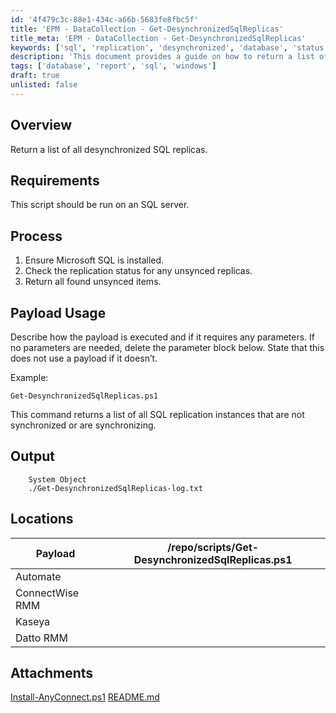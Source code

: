 ```yaml
---
id: '4f479c3c-88e1-434c-a66b-5683fe8fbc5f'
title: 'EPM - DataCollection - Get-DesynchronizedSqlReplicas'
title_meta: 'EPM - DataCollection - Get-DesynchronizedSqlReplicas'
keywords: ['sql', 'replication', 'desynchronized', 'database', 'status']
description: 'This document provides a guide on how to return a list of all desynchronized SQL replicas. It includes requirements, process steps, usage, and output details for executing the script on an SQL server.'
tags: ['database', 'report', 'sql', 'windows']
draft: true
unlisted: false
---
```


## Overview

Return a list of all desynchronized SQL replicas.

## Requirements

This script should be run on an SQL server.

## Process

1. Ensure Microsoft SQL is installed.
2. Check the replication status for any unsynced replicas.
3. Return all found unsynced items.

## Payload Usage

Describe how the payload is executed and if it requires any parameters. If no parameters are needed, delete the parameter block below. State that this does not use a payload if it doesn’t.

Example:
```
Get-DesynchronizedSqlReplicas.ps1
```
This command returns a list of all SQL replication instances that are not synchronized or are synchronizing.

## Output

```
    System Object
    ./Get-DesynchronizedSqlReplicas-log.txt
```

## Locations

| Payload                            | /repo/scripts/Get-DesynchronizedSqlReplicas.ps1 |
|------------------------------------|-------------------------------------------------|
| Automate                           |                                                 |
| ConnectWise RMM                   |                                                 |
| Kaseya                            |                                                 |
| Datto RMM                         |                                                 |
## Attachments
[Install-AnyConnect.ps1](<../../static/attachments/itg/10361486/Install-AnyConnect.ps1>)
[README.md](<../../static/attachments/itg/10361486/README.md>)

